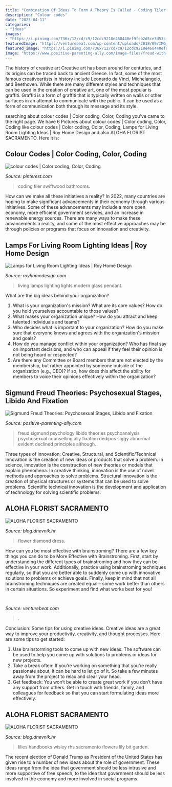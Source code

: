 ```yaml
---
title: "Combination Of Ideas To Form A Theory Is Called - Coding Tiler Swiftwood Bathrooms"
description: "Colour codes"
date: "2023-04-11"
categories:
- "ideas"
images:
- "https://i.pinimg.com/736x/12/cd/c9/12cdc9218e468440ef9fcb2d5ce3d53c.jpg"
featuredImage: "https://venturebeat.com/wp-content/uploads/2018/09/IMG_20180903_102707-1.jpg?w=757"
featured_image: "https://i.pinimg.com/736x/12/cd/c9/12cdc9218e468440ef9fcb2d5ce3d53c.jpg"
image: "https://www.positive-parenting-ally.com/image-files/freud-with-hans-dad-quote.jpg"
---
```



The history of creative art
Creative art has been around for centuries, and its origins can be traced back to ancient Greece. In fact, some of the most famous creativeartists in history include Leonardo da Vinci, Michelangelo, and Beethoven. While there are many different styles and techniques that can be used in the creation of creative art, one of the most popular is graffiti. Graffiti is a form of graffiti that is typically written on walls or other surfaces in an attempt to communicate with the public. It can be used as a form of communication both through its message and its style.

	

		
searching about colour codes | Color coding, Color, Coding you've came to the right page. We have 6 Pictures about colour codes | Color coding, Color, Coding like colour codes | Color coding, Color, Coding, Lamps for Living Room Lighting Ideas | Roy Home Design and also ALOHA FLORIST SACRAMENTO. Here it is:
		
    
## Colour Codes | Color Coding, Color, Coding

<img loading=lazy src="https://i.pinimg.com/736x/12/cd/c9/12cdc9218e468440ef9fcb2d5ce3d53c.jpg" onerror="this.onerror=null;this.src='https://tse4.mm.bing.net/th?id=OIP.2VPR-uyTWaCDLoNDXBd71QHaGs&amp;pid=15.1';" alt="colour codes | Color coding, Color, Coding">

_Source: pinterest.com_

>coding tiler swiftwood bathrooms. 

	

How can we make all these initiatives a reality?
In 2022, many countries are hoping to make significant advancements in their economy through various initiatives. Some of these advancements may include a more open economy, more efficient government services, and an increase in renewable energy sources. There are many ways to make these advancements a reality, and some of the most effective approaches may be through policies or programs that focus on innovation and creativity.

    
## Lamps For Living Room Lighting Ideas | Roy Home Design

<img loading=lazy src="http://www.royhomedesign.com/wp-content/uploads/2017/05/modern-lamps-for-living-room-glass-pendant-lights-ideas.jpg" onerror="this.onerror=null;this.src='https://tse3.mm.bing.net/th?id=OIP.cZ7wvJ22jzzWmFPlycm_IgHaFj&amp;pid=15.1';" alt="Lamps for Living Room Lighting Ideas | Roy Home Design">

_Source: royhomedesign.com_

>living lamps lighting lights modern glass pendant. 

	

What are the big ideas behind your organization?
1. What is your organization's mission? What are its core values? How do you hold yourselves accountable to those values?
2. What makes your organization unique? How do you attract and keep talented individuals and teams?
3. Who decides what is important to your organization? How do you make sure that everyone knows and agrees with the organization's mission and goals?
4. How do you manage conflict within your organization? Who has final say on important decisions, and who can appeal if they feel their opinion is not being heard or respected?
5. Are there any Committee or Board members that are not elected by the membership, but rather appointed by someone outside of the organization (e.g., CEO)? If so, how does this affect the ability for members to voice their opinions effectively within the organization?

    
## Sigmund Freud Theories: Psychosexual Stages, Libido And Fixation

<img loading=lazy src="https://www.positive-parenting-ally.com/image-files/freud-with-hans-dad-quote.jpg" onerror="this.onerror=null;this.src='https://tse1.mm.bing.net/th?id=OIP.0AYI8gFd-nQCJinPe7Zl1AHaLY&amp;pid=15.1';" alt="Sigmund Freud Theories: Psychosexual Stages, Libido and Fixation">

_Source: positive-parenting-ally.com_

>freud sigmund psychology libido theories psychoanalysis psychosexual counselling ally fixation oedipus siggy abnormal evident declined principles although. 

	

Three types of innovation: Creative, Structural, and Scientific/Technical
Innovation is the creation of new ideas or products that solve a problem. In science, innovation is the construction of new theories or models that explain phenomena. In creative thinking, innovation is the use of novel methods and approaches to solve problems. Structural innovation is the creation of physical structures or systems that can be used to solve problems. Scientific technical innovation is the development and application of technology for solving scientific problems.

    
## ALOHA FLORIST SACRAMENTO

<img loading=lazy src="http://bit.ly/r4MVJk" onerror="this.onerror=null;this.src='https://tse1.mm.bing.net/th?id=OIP.VvdVlf0nPR-GOk8ZFaTKBgAAAA&amp;pid=15.1';" alt="ALOHA FLORIST SACRAMENTO">

_Source: blog.dnevnik.hr_

>flower diamond dress. 

	

How can you be most effective with brainstroming?
There are a few key things you can do to be More Effective with Brainstroming. First, start by understanding the different types of brainstroming and how they can be effective in your work. Additionally, practice using brainstroming techniques regularly, so that you are better able to suddenly come up with innovative solutions to problems or achieve goals. Finally, keep in mind that not all brainstroming techniques are created equal – some work better than others in certain situations. So experiment and find what works best for you!

    
## 

<img loading=lazy src="https://venturebeat.com/wp-content/uploads/2018/09/IMG_20180903_102707-1.jpg?w=757" onerror="this.onerror=null;this.src='https://tse3.mm.bing.net/th?id=OIP.Dnhhdm2edEw4m6F1HTB_ZgHaF3&amp;pid=15.1';" alt="">

_Source: venturebeat.com_

>. 

	

Conclusion: Some tips for using creative ideas.
Creative ideas are a great way to improve your productivity, creativity, and thought processes. Here are some tips to get started: 
1. Use brainstorming tools to come up with new ideas: The software can be used to help you come up with solutions to problems or ideas for new projects. 
2. Take a break often: If you’re working on something that you’re really passionate about, it can be hard to let go of it. So take a few minutes away from the project to relax and clear your head. 
3. Get feedback: You won’t be able to create great work if you don’t have any support from others. Get in touch with friends, family, and colleagues for feedback so that you can start formulating ideas more effectively.

    
## ALOHA FLORIST SACRAMENTO

<img loading=lazy src="http://bit.ly/oJuiZQ" onerror="this.onerror=null;this.src='https://tse4.mm.bing.net/th?id=OIP.zxmN_UeBW7vqy7BlX-eg4wAAAA&amp;pid=15.1';" alt="ALOHA FLORIST SACRAMENTO">

_Source: blog.dnevnik.hr_

>lilies handbooks wisley rhs sacramento flowers lily bit garden. 

	

The recent election of Donald Trump as President of the United States has given rise to a number of new ideas about the role of government. These ideas range from the idea that government should be less intrusive and more supportive of free speech, to the idea that government should be less involved in the economy and more involved in social programs.

